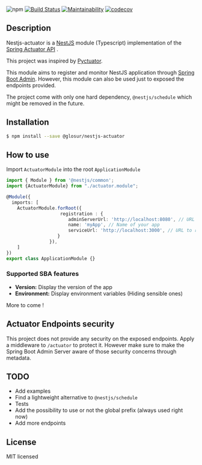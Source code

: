 ![npm](https://img.shields.io/npm/v/@glosur/nestjs-actuator)
[![Build Status](https://cloud.drone.io/api/badges/Glosur/nestjs-actuator/status.svg?ref=refs/heads/master)](https://cloud.drone.io/Glosur/nestjs-actuator)
[![Maintainability](https://api.codeclimate.com/v1/badges/b4a9985f26bfb6b4250d/maintainability)](https://codeclimate.com/github/Glosur/nestjs-actuator/maintainability)
[![codecov](https://codecov.io/gh/Glosur/nestjs-actuator/branch/master/graph/badge.svg)](https://codecov.io/gh/Glosur/nestjs-actuator)

## Description

Nestjs-actuator is a [NestJS](https://nestjs.com/) module (Typescript) implementation of the [Spring Actuator API](https://docs.spring.io/spring-boot/docs/current/actuator-api/html/#info) .
 
This project was inspired by [Pyctuator](https://github.com/SolarEdgeTech/pyctuator).
 
This module aims to register and monitor NestJS application through [Spring Boot Admin](https://github.com/codecentric/spring-boot-admin).
However, this module can also be used just to exposed the endpoints provided.

The project come with only one hard dependency, `@nestjs/schedule` which might be removed in the future.

## Installation

```bash
$ npm install --save @glosur/nestjs-actuator
```

## How to use

Import `ActuatorModule` into the root `ApplicationModule`

```typescript
import { Module } from '@nestjs/common';
import {ActuatorModule} from "./actuator.module";

@Module({
  imports: [
    ActuatorModule.forRoot({
                    registration : {
                       adminServerUrl: 'http://localhost:8080', // URL of the spring boot admin server
                       name: 'myApp', // Name of your app
                       serviceUrl: 'http://localhost:3000', // URL to register with to Spring Boot Admin. This is what Spring Boot Admin will try to call to fetch informations.
                   }
                }),
    ]
})
export class ApplicationModule {}
```

### Supported SBA features
* **Version:** Display the version of the app
* **Environment:** Display environment variables (Hiding sensible ones)

More to come !

## Actuator Endpoints security

This project does not provide any security on the exposed endpoints. Apply a middleware to `/actuator` to protect it. 
However make sure to make the Spring Boot Admin Server aware of those security concerns through metadata.


## TODO

- Add examples
- Find a lightweight alternative to `@nestjs/schedule`
- Tests
- Add the possibility to use or not the global prefix (always used right now)
- Add more endpoints

## License

MIT licensed